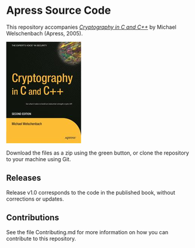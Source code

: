 # Apress Source Code

This repository accompanies [*Cryptography in C and C++*](http://www.apress.com/9781590595022) by Michael Welschenbach (Apress, 2005).

![Cover image](9781590595022.jpg)

Download the files as a zip using the green button, or clone the repository to your machine using Git.

## Releases

Release v1.0 corresponds to the code in the published book, without corrections or updates.

## Contributions

See the file Contributing.md for more information on how you can contribute to this repository.
